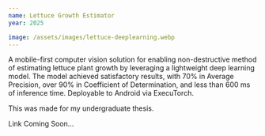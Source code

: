 ```yaml
---
name: Lettuce Growth Estimator
year: 2025

image: /assets/images/lettuce-deeplearning.webp
---
```


A mobile-first computer vision solution for enabling non-destructive method of estimating lettuce plant growth by leveraging a lightweight deep learning model. The model achieved satisfactory results, with 70% in Average Precision, over 90% in Coefficient of Determination, and less than 600 ms of inference time. Deployable to Android via ExecuTorch.

This was made for my undergraduate thesis.

Link Coming Soon...
